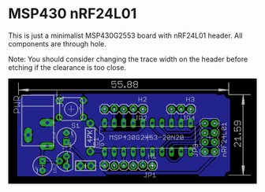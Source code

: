 MSP430 nRF24L01
===============

This is just a minimalist MSP430G2553 board with nRF24L01 header. All components are through hole.

Note: You should consider changing the trace width on the header before etching if the clearance is too close.

![MSP430G2553 With nRF24L01 Header PCB](msp430-nrf24-brd.png)
